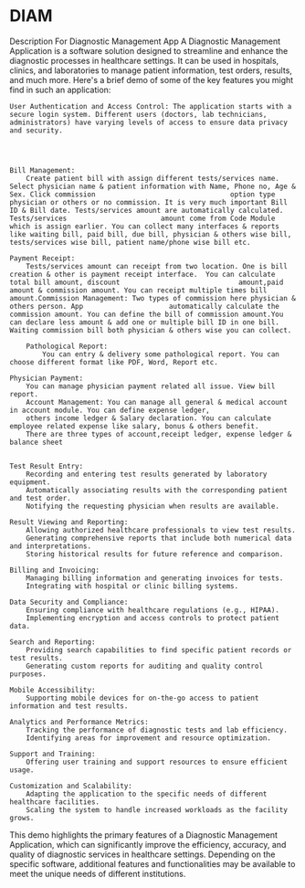 # DIAM
Description For Diagnostic Management App
A Diagnostic Management Application is a software solution designed to streamline and enhance the diagnostic processes in healthcare settings. It can be used in hospitals, clinics, and laboratories to manage patient information, test orders, results, and much more. Here's a brief demo of some of the key features you might find in such an application:

    User Authentication and Access Control: The application starts with a secure login system. Different users (doctors, lab technicians, administrators) have varying levels of access to ensure data privacy and security.




    Bill Management: 
        Create patient bill with assign different tests/services name. Select physician name & patient information with Name, Phone no, Age & Sex. Click commission                                 option type physician or others or no commission. It is very much important Bill ID & Bill date. Tests/services amount are automatically calculated.  Tests/services                       amount come from Code Module which is assign earlier. You can collect many interfaces & reports like waiting bill, paid bill, due bill, physician & others wise bill,                     tests/services wise bill, patient name/phone wise bill etc.
    
    Payment Receipt: 
        Tests/services amount can receipt from two location. One is bill creation & other is payment receipt interface.  You can calculate total bill amount, discount                             amount,paid amount & commission amount. You can receipt multiple times bill amount.Commission Management: Two types of commission here physician & others person. App                     automatically calculate the commission amount. You can define the bill of commission amount.You can declare less amount & add one or multiple bill ID in one bill.                         Waiting commission bill both physician & others wise you can collect. 
        
        Pathological Report: 
            You can entry & delivery some pathological report. You can choose different format like PDF, Word, Report etc.

    Physician Payment: 
        You can manage physician payment related all issue. View bill report.
        Account Management: You can manage all general & medical account in account module. You can define expense ledger, 
        others income ledger & Salary declaration. You can calculate employee related expense like salary, bonus & others benefit.
        There are three types of account,receipt ledger, expense ledger & balance sheet


    Test Result Entry:
        Recording and entering test results generated by laboratory equipment.
        Automatically associating results with the corresponding patient and test order.
        Notifying the requesting physician when results are available.

    Result Viewing and Reporting:
        Allowing authorized healthcare professionals to view test results.
        Generating comprehensive reports that include both numerical data and interpretations.
        Storing historical results for future reference and comparison.
 
    Billing and Invoicing:
        Managing billing information and generating invoices for tests.
        Integrating with hospital or clinic billing systems.

    Data Security and Compliance:
        Ensuring compliance with healthcare regulations (e.g., HIPAA).
        Implementing encryption and access controls to protect patient data.

    Search and Reporting:
        Providing search capabilities to find specific patient records or test results.
        Generating custom reports for auditing and quality control purposes.

    Mobile Accessibility:
        Supporting mobile devices for on-the-go access to patient information and test results.

    Analytics and Performance Metrics:
        Tracking the performance of diagnostic tests and lab efficiency.
        Identifying areas for improvement and resource optimization.

    Support and Training:
        Offering user training and support resources to ensure efficient usage.

    Customization and Scalability:
        Adapting the application to the specific needs of different healthcare facilities.
        Scaling the system to handle increased workloads as the facility grows.

This demo highlights the primary features of a Diagnostic Management Application, which can significantly improve the efficiency, accuracy, and quality of diagnostic services in healthcare settings. Depending on the specific software, additional features and functionalities may be available to meet the unique needs of different institutions.
